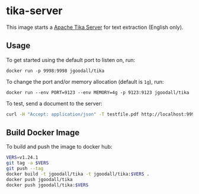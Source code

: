 # tika-server

This image starts a [Apache Tika Server](https://tika.apache.org/) for text extraction (English only).

## Usage

To get started using the default port to listen on, run:

```docker run -p 9998:9998 jgoodall/tika```

To change the port and/or memory allocation (default is `1g`), run:

```docker run --env PORT=9123 --env MEMORY=4g -p 9123:9123 jgoodall/tika```

To test, send a document to the server:

```sh
curl -H "Accept: application/json" -T testfile.pdf http://localhost:9998/meta
```

## Build Docker Image

To build and push the image to docker hub:

```sh
VERS=v1.24.1
git tag -a $VERS
git push --tag
docker build -t jgoodall/tika -t jgoodall/tika:$VERS .
docker push jgoodall/tika
docker push jgoodall/tika:$VERS
```
